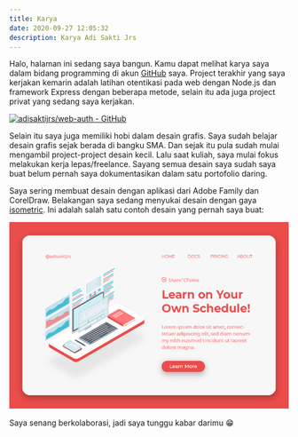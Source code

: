 ```yaml
---
title: Karya
date: 2020-09-27 12:05:32
description: Karya Adi Sakti Jrs
---
```

Halo, halaman ini sedang saya bangun. Kamu dapat melihat karya saya dalam bidang programming di akun [GitHub](https://github.com/adisaktijrs) saya. Project terakhir yang saya kerjakan kemarin adalah latihan otentikasi pada web dengan Node.js dan framework Express dengan beberapa metode, selain itu ada juga project privat yang sedang saya kerjakan.

[![adisaktijrs/web-auth - GitHub](https://gh-card.dev/repos/adisaktijrs/web-auth.svg?fullname=)](https://github.com/adisaktijrs/web-auth)

Selain itu saya juga memiliki hobi dalam desain grafis. Saya sudah belajar desain grafis sejak berada di bangku SMA. Dan sejak itu pula sudah mulai mengambil project-project desain kecil. Lalu saat kuliah, saya mulai fokus melakukan kerja lepas/freelance. Sayang semua desain saya sudah saya buat belum pernah saya dokumentasikan dalam satu portofolio daring.

Saya sering membuat desain dengan aplikasi dari Adobe Family dan CorelDraw. Belakangan saya sedang menyukai desain dengan gaya [isometric](https://designshack.net/articles/trends/isometric-design-illustration/). Ini adalah salah satu contoh desain yang pernah saya buat:

![](/images/dsg.jpg)

Saya senang berkolaborasi, jadi saya tunggu kabar darimu 😁
